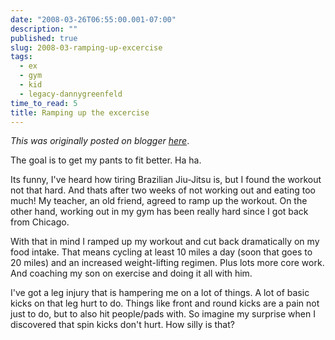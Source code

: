 ```yaml
---
date: "2008-03-26T06:55:00.001-07:00"
description: ""
published: true
slug: 2008-03-ramping-up-excercise
tags:
  - ex
  - gym
  - kid
  - legacy-dannygreenfeld
time_to_read: 5
title: Ramping up the excercise
---
```


_This was originally posted on blogger [here](https://dannygreenfeld.blogspot.com/2008/03/ramping-up-excercise.html)_.

The goal is to get my pants to fit better. Ha ha.

Its funny, I've heard how tiring Brazilian Jiu-Jitsu is, but I found the workout not that hard. And thats after two weeks of not working out and eating too much! My teacher, an old friend, agreed to ramp up the workout. On the other hand, working out in my gym has been really hard since I got back from Chicago.

With that in mind I ramped up my workout and cut back dramatically on my food intake. That means cycling at least 10 miles a day (soon that goes to 20 miles) and an increased weight-lifting regimen. Plus lots more core work. And coaching my son on exercise and doing it all with him.

I've got a leg injury that is hampering me on a lot of things. A lot of basic kicks on that leg hurt to do. Things like front and round kicks are a pain not just to do, but to also hit people/pads with. So imagine my surprise when I discovered that spin kicks don't hurt. How silly is that?
